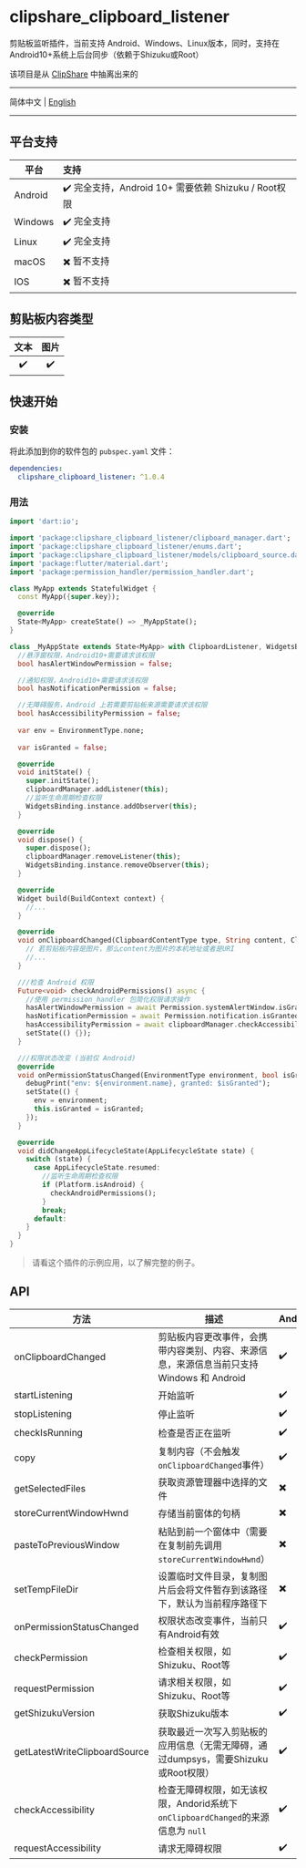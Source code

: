 # clipshare_clipboard_listener

剪贴板监听插件，当前支持 Android、Windows、Linux版本，同时，支持在Android10+系统上后台同步（依赖于Shizuku或Root）

该项目是从 [ClipShare](https://github.com/aa2013/ClipShare) 中抽离出来的

---

简体中文 | [English](./README-EN.md)

---

## 平台支持

| 平台    | 支持                                                |
| ------- | :-------------------------------------------------- |
| Android | ✔️ 完全支持，Android 10+ 需要依赖 Shizuku / Root权限 |
| Windows | ✔️ 完全支持                                          |
| Linux   | ✔️ 完全支持                                          |
| macOS   | ✖️ 暂不支持                                          |
| IOS     | ✖️ 暂不支持                                          |

## 剪贴板内容类型

| 文本 | 图片 |
| :----: | :----: |
| ✔️    | ✔️    |



## 快速开始

### 安装

将此添加到你的软件包的 `pubspec.yaml` 文件：

```yaml
dependencies:
  clipshare_clipboard_listener: ^1.0.4
```

### 用法

```dart
import 'dart:io';

import 'package:clipshare_clipboard_listener/clipboard_manager.dart';
import 'package:clipshare_clipboard_listener/enums.dart';
import 'package:clipshare_clipboard_listener/models/clipboard_source.dart';
import 'package:flutter/material.dart';
import 'package:permission_handler/permission_handler.dart';

class MyApp extends StatefulWidget {
  const MyApp({super.key});

  @override
  State<MyApp> createState() => _MyAppState();
}

class _MyAppState extends State<MyApp> with ClipboardListener, WidgetsBindingObserver {
  //悬浮窗权限，Android10+需要请求该权限
  bool hasAlertWindowPermission = false;

  //通知权限，Android10+需要请求该权限
  bool hasNotificationPermission = false;

  //无障碍服务，Android 上若需要剪贴板来源需要请求该权限
  bool hasAccessibilityPermission = false;
    
  var env = EnvironmentType.none;
  
  var isGranted = false;

  @override
  void initState() {
    super.initState();
    clipboardManager.addListener(this);
    //监听生命周期检查权限
    WidgetsBinding.instance.addObserver(this);
  }

  @override
  void dispose() {
    super.dispose();
    clipboardManager.removeListener(this);
    WidgetsBinding.instance.removeObserver(this);
  }

  @override
  Widget build(BuildContext context) {
    //...
  }

  @override
  void onClipboardChanged(ClipboardContentType type, String content, ClipboardSource? source) {
    // 若剪贴板内容是图片，那么content为图片的本机地址或者是URI
    //...
  }

  ///检查 Android 权限
  Future<void> checkAndroidPermissions() async {
    //使用 permission_handler 包简化权限请求操作
    hasAlertWindowPermission = await Permission.systemAlertWindow.isGranted;
    hasNotificationPermission = await Permission.notification.isGranted;
    hasAccessibilityPermission = await clipboardManager.checkAccessibility();
    setState(() {});
  }

  ///权限状态改变 (当前仅 Android)
  @override
  void onPermissionStatusChanged(EnvironmentType environment, bool isGranted) {
    debugPrint("env: ${environment.name}, granted: $isGranted");
    setState(() {
      env = environment;
      this.isGranted = isGranted;
    });
  }

  @override
  void didChangeAppLifecycleState(AppLifecycleState state) {
    switch (state) {
      case AppLifecycleState.resumed:
        //监听生命周期检查权限
        if (Platform.isAndroid) {
          checkAndroidPermissions();
        }
        break;
      default:
    }
  }
}


```

> 请看这个插件的示例应用，以了解完整的例子。

## API

| 方法                          | 描述                                                         | Android | Windows | Linux | macOS | IOS  |
| ----------------------------- | ------------------------------------------------------------ | ------- | ------- | ----- | ----- | ---- |
| onClipboardChanged            | 剪贴板内容更改事件，会携带内容类别、内容、来源信息，来源信息当前只支持 Windows 和 Android | ✔️       | ✔️       | ✔️     | ✖️     | ✖️    |
| startListening                | 开始监听                                                     | ✔️       | ✔️       | ✔️     | ✖️     | ✖️    |
| stopListening                 | 停止监听                                                     | ✔️       | ✔️       | ✔️     | ✖️     | ✖️    |
| checkIsRunning                | 检查是否正在监听                                             | ✔️       | ✔️       | ✔️     | ✖️     | ✖️    |
| copy                          | 复制内容（不会触发`onClipboardChanged`事件）                 | ✔️       | ✔️       | ✔️     | ✖️     | ✖️    |
| getSelectedFiles              | 获取资源管理器中选择的文件                                   | ✖️       | ✔️       | ✖️     | ✖️     | ✖️    |
| storeCurrentWindowHwnd        | 存储当前窗体的句柄                                           | ✖️       | ✔️       | ✖️     | ✖️     | ✖️    |
| pasteToPreviousWindow         | 粘贴到前一个窗体中（需要在复制前先调用`storeCurrentWindowHwnd`） | ✖️       | ✔️       | ✖️     | ✖️     | ✖️    |
| setTempFileDir                | 设置临时文件目录，复制图片后会将文件暂存到该路径下，默认为当前程序路径下 | ✖️       | ✔️       | ✔️     | ✖️     | ✖️    |
| onPermissionStatusChanged     | 权限状态改变事件，当前只有Android有效                        | ✔️       | ✖️       | ✖️     | ✖️     | ✖️    |
| checkPermission               | 检查相关权限，如Shizuku、Root等                              | ✔️       | ✖️       | ✖️     | ✖️     | ✖️    |
| requestPermission             | 请求相关权限，如Shizuku、Root等                              | ✔️       | ✖️       | ✖️     | ✖️     | ✖️    |
| getShizukuVersion             | 获取Shizuku版本                                              | ✔️       | ✖️       | ✖️     | ✖️     | ✖️    |
| getLatestWriteClipboardSource | 获取最近一次写入剪贴板的应用信息（无需无障碍，通过dumpsys，需要Shizuku或Root权限） | ✔️       | ✖️       | ✖️     | ✖️     | ✖️    |
| checkAccessibility            | 检查无障碍权限，如无该权限，Andorid系统下`onClipboardChanged`的来源信息为 `null` | ✔️       | ✖️       | ✖️     | ✖️     | ✖️    |
| requestAccessibility          | 请求无障碍权限                                               | ✔️       | ✖️       | ✖️     | ✖️     | ✖️    |

